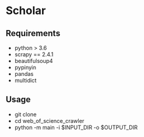 # Scholar

## Requirements
- python > 3.6
- scrapy == 2.4.1
- beautifulsoup4
- pypinyin
- pandas
- multidict

## Usage
- git clone
- cd web_of_science_crawler
- python -m main -i $INPUT_DIR -o $OUTPUT_DIR